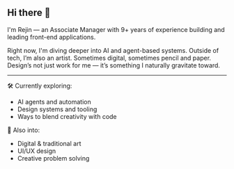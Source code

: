 ## Hi there 👋

I'm Rejin — an Associate Manager with 9+ years of experience building and leading front-end applications. 

Right now, I'm diving deeper into AI and agent-based systems. Outside of tech, I’m also an artist. Sometimes digital, sometimes pencil and paper. Design’s not just work for me — it’s something I naturally gravitate toward.

---

🛠 Currently exploring:  
- AI agents and automation  
- Design systems and tooling  
- Ways to blend creativity with code  

🎨 Also into:  
- Digital & traditional art  
- UI/UX design  
- Creative problem solving  


